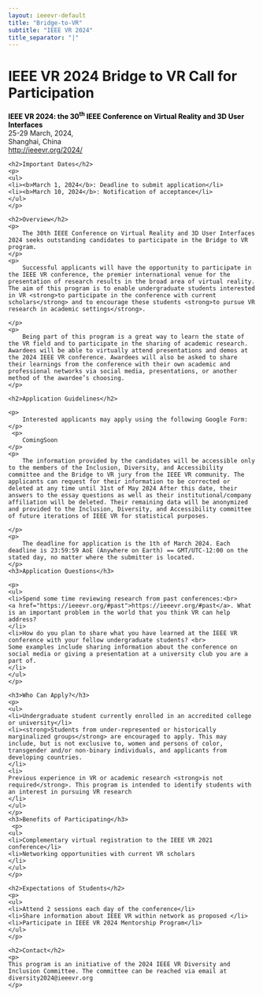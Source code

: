 ```yaml
---
layout: ieeevr-default
title: "Bridge-to-VR"
subtitle: "IEEE VR 2024"
title_separator: "|"
---
```


<!-- NAO ESTA NO MENUBAR -->
<div>
    <h1 id="Bridge-to-VR">IEEE VR 2024 Bridge to VR Call for Participation</h1>
    <p>
    <strong style="color: black">IEEE VR 2024: the 30<sup>th</sup> IEEE Conference on Virtual Reality and 3D User Interfaces</strong>
    <br /> 
    25-29 March, 2024, 
    <br />
    Shanghai, China
    <br />
    <a href="http://ieeevr.org/2024/">http://ieeevr.org/2024/</a>
    </p>

    <h2>Important Dates</h2>
    <p>
    <ul>
    <li><b>March 1, 2024</b>: Deadline to submit application</li>
    <li><b>March 10, 2024</b>: Notification of acceptance</li>
    </ul>
    </p>
    
    <h2>Overview</h2>
    <p>
        The 30th IEEE Conference on Virtual Reality and 3D User Interfaces 2024 seeks outstanding candidates to participate in the Bridge to VR program. 
    </p>
    <p> 
        Successful applicants will have the opportunity to participate in the IEEE VR conference, the premier international venue for the presentation of research results in the broad area of virtual reality. The aim of this program is to enable undergraduate students interested in VR <strong>to participate in the conference with current scholars</strong> and to encourage these students <strong>to pursue VR research in academic settings</strong>. 

    </p>
    <p>
        Being part of this program is a great way to learn the state of the VR field and to participate in the sharing of academic research. Awardees will be able to virtually attend presentations and demos at the 2024 IEEE VR conference. Awardees will also be asked to share their learnings from the conference with their own academic and professional networks via social media, presentations, or another method of the awardee’s choosing. 
    </p>

    <h2>Application Guidelines</h2>

    <p>
        Interested applicants may apply using the following Google Form:
    </p>
     <p>
        ComingSoon
    </p>
    <p>
        The information provided by the candidates will be accessible only to the members of the Inclusion, Diversity, and Accessibility committee and the Bridge to VR jury from the IEEE VR community. The applicants can request for their information to be corrected or deleted at any time until 31st of May 2024 After this date, their answers to the essay questions as well as their institutional/company affiliation will be deleted. Their remaining data will be anonymized and provided to the Inclusion, Diversity, and Accessibility committee of future iterations of IEEE VR for statistical purposes.

    </p>
    <p>
        The deadline for application is the 1th of March 2024. Each deadline is 23:59:59 AoE (Anywhere on Earth) == GMT/UTC-12:00 on the stated day, no matter where the submitter is located.
    </p>
    <h3>Application Questions</h3>

    <p>
    <ul>
    <li>Spend some time reviewing research from past conferences:<br>
    <a href="https://ieeevr.org/#past">https://ieeevr.org/#past</a>. What is an important problem in the world that you think VR can help address?
    </li>
    <li>How do you plan to share what you have learned at the IEEE VR conference with your fellow undergraduate students? <br>
    Some examples include sharing information about the conference on social media or giving a presentation at a university club you are a part of.
    </li>
    </ul>
    </p>

    <h3>Who Can Apply?</h3>
    <p>
    <ul>
    <li>Undergraduate student currently enrolled in an accredited college or university</li>
    <li><strong>Students from under-represented or historically marginalized groups</strong> are encouraged to apply. This may include, but is not exclusive to, women and persons of color, transgender and/or non-binary individuals, and applicants from developing countries.
    </li>
    <li>
    Previous experience in VR or academic research <strong>is not required</strong>. This program is intended to identify students with an interest in pursuing VR research 
    </li>
    </ul>
    </p>
    <h3>Benefits of Participating</h3>
     <p>
    <ul>
    <li>Complementary virtual registration to the IEEE VR 2021 conference</li>
    <li>Networking opportunities with current VR scholars
    </li>
    </ul>
    </p>

    <h2>Expectations of Students</h2>
    <p>
    <ul>
    <li>Attend 2 sessions each day of the conference</li>
    <li>Share information about IEEE VR within network as proposed </li>
    <li>Participate in IEEE VR 2024 Mentorship Program</li>
    </ul>
    </p>

    <h2>Contact</h2>
    <p>
    This program is an initiative of the 2024 IEEE VR Diversity and Inclusion Committee. The committee can be reached via email at diversity2024@ieeevr.org
    </p>
</div>